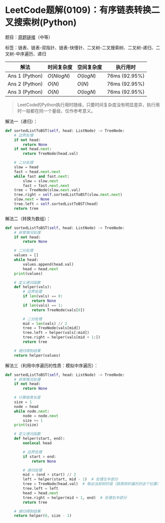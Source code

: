 # LeetCode题解(0109)：有序链表转换二叉搜索树(Python)

题目：[原题链接](https://leetcode-cn.com/problems/convert-sorted-list-to-binary-search-tree/)（中等）

标签：链表、链表-双指针、链表-快慢针、二叉树-二叉搜索树、二叉树-递归、二叉树-中序遍历、递归

| 解法           | 时间复杂度 | 空间复杂度 | 执行用时      |
| -------------- | ---------- | ---------- | ------------- |
| Ans 1 (Python) | $O(NlogN)$ | $O(logN)$  | 76ms (92.95%) |
| Ans 2 (Python) | $O(N)$     | $O(N)$     | 76ms (92.95%) |
| Ans 3 (Python) | $O(N)$     | $O(logN)$  | 76ms (92.95%) |

>  LeetCode的Python执行用时随缘，只要时间复杂度没有明显差异，执行用时一般都在同一个量级，仅作参考意义。

解法一（递归）：

```python
def sortedListToBST(self, head: ListNode) -> TreeNode:
    # 边界处理
    if not head:
        return None
    if not head.next:
        return TreeNode(head.val)

    # 二分处理
    slow = head
    fast = head.next.next
    while fast and fast.next:
        slow = slow.next
        fast = fast.next.next
    tree = TreeNode(slow.next.val)
    tree.right = self.sortedListToBST(slow.next.next)
    slow.next = None
    tree.left = self.sortedListToBST(head)
    return tree
```

解法二（转换为数组）：

```python
def sortedListToBST(self, head: ListNode) -> TreeNode:
    # 异常情况处理
    if not head:
        return None

    # 二分处理
    values = []
    while head:
        values.append(head.val)
        head = head.next
    print(values)

    # 定义递归函数
    def helper(vals):
        # 边界处理
        if len(vals) == 0:
            return None
        if len(vals) == 1:
            return TreeNode(vals[0])

        # 二分处理
        mid = len(vals) // 2
        tree = TreeNode(vals[mid])
        tree.left = helper(vals[:mid])
        tree.right = helper(vals[mid + 1:])
        return tree

    # 递归得到结果
    return helper(values)
```

解法三（利用中序遍历的性质：模拟中序遍历）：

```python
def sortedListToBST(self, head: ListNode) -> TreeNode:
    # 异常情况处理
    if not head:
        return None

    # 计算链表长度
    size = 1
    node = head
    while node.next:
        node = node.next
        size += 1
    print(size)

    # 定义递归函数
    def helper(start, end):
        nonlocal head

        # 边界处理
        if start > end:
            return None

        # 递归处理
        mid = (end + start) // 2
        left = helper(start, mid - 1)  # 处理左半部分
        tree = TreeNode(head.val)  # 取出当前树的值（链表刚好遍历的这个位置）
        tree.left = left
        head = head.next
        tree.right = helper(mid + 1, end)  # 处理右半部分
        return tree

    # 递归得到结果
    return helper(0, size - 1)
```